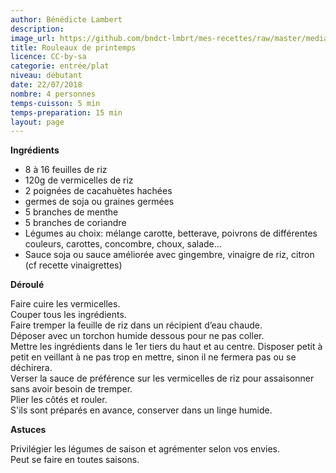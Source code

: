 ```yaml
---
author: Bénédicte Lambert
description: 
image_url: https://github.com/bndct-lmbrt/mes-recettes/raw/master/medias/rouleaux-printemps.jpg
title: Rouleaux de printemps
licence: CC-by-sa
categorie: entrée/plat
niveau: débutant
date: 22/07/2018
nombre: 4 personnes
temps-cuisson: 5 min
temps-preparation: 15 min
layout: page
---
```



**Ingrédients**  

* 8 à 16 feuilles de riz
* 120g de vermicelles de riz
* 2 poignées de cacahuètes hachées
* germes de soja ou graines germées
* 5 branches de menthe
* 5 branches de coriandre
* Légumes au choix: mélange carotte, betterave, poivrons de différentes couleurs, carottes, concombre, choux, salade...
* Sauce soja ou sauce améliorée avec gingembre, vinaigre de riz, citron (cf recette vinaigrettes)

**Déroulé**  

Faire cuire les vermicelles.  
Couper tous les ingrédients.  
Faire tremper la feuille de riz dans un récipient d’eau chaude.  
Déposer avec un torchon humide dessous pour ne pas coller.  
Mettre les ingrédients dans le 1er tiers du haut et au centre.    Disposer petit à petit en veillant à ne pas trop en mettre, sinon il ne fermera pas ou se déchirera.  
Verser la sauce de préférence sur les vermicelles de riz pour assaisonner sans avoir besoin de tremper.  
Plier les côtés et rouler.  
S'ils sont préparés en avance, conserver dans un linge humide.  

**Astuces**

Privilégier les légumes de saison et agrémenter selon vos envies.  
Peut se faire en toutes saisons.   